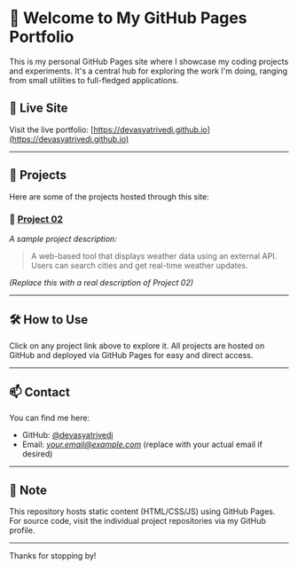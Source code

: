 # 🚀 Welcome to My GitHub Pages Portfolio

This is my personal GitHub Pages site where I showcase my coding projects and experiments. It's a central hub for exploring the work I'm doing, ranging from small utilities to full-fledged applications.

## 🔗 Live Site

Visit the live portfolio: [https://devasyatrivedi.github.io](https://devasyatrivedi.github.io)

---

## 📁 Projects

Here are some of the projects hosted through this site:

### 🔸 [Project 02](https://devasyatrivedi.github.io/project02/)
*A sample project description:*
> A web-based tool that displays weather data using an external API. Users can search cities and get real-time weather updates.

*(Replace this with a real description of Project 02)*

---

## 🛠 How to Use

Click on any project link above to explore it. All projects are hosted on GitHub and deployed via GitHub Pages for easy and direct access.

---

## 📫 Contact

You can find me here:
- GitHub: [@devasyatrivedi](https://github.com/devasyatrivedi)
- Email: *your.email@example.com* (replace with your actual email if desired)

---

## 📌 Note

This repository hosts static content (HTML/CSS/JS) using GitHub Pages. For source code, visit the individual project repositories via my GitHub profile.

---

Thanks for stopping by!
